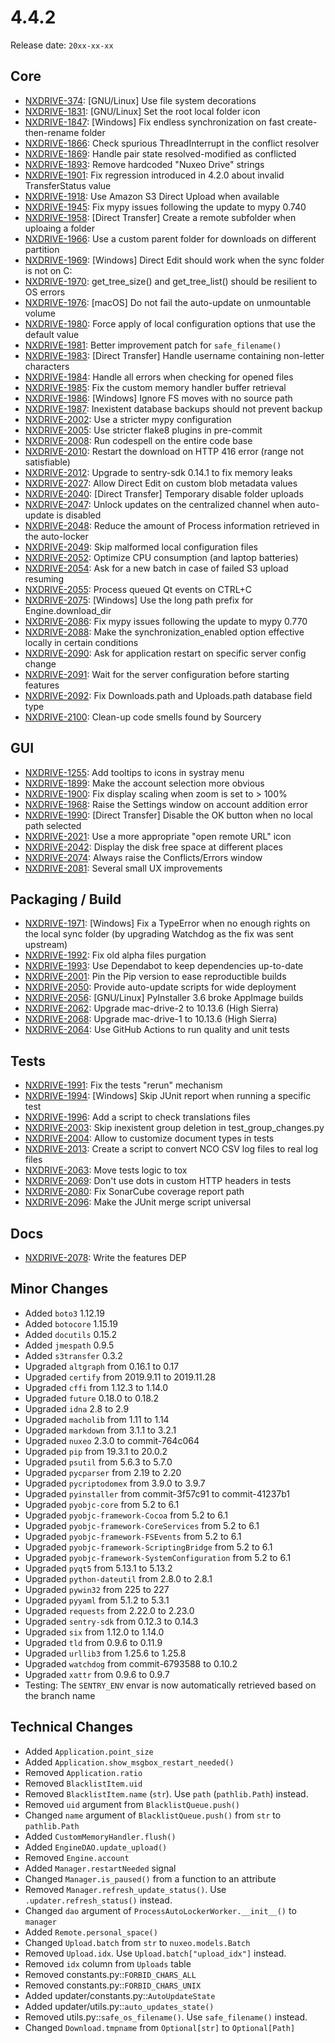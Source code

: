 # 4.4.2

Release date: `20xx-xx-xx`

## Core

- [NXDRIVE-374](https://jira.nuxeo.com/browse/NXDRIVE-374): [GNU/Linux] Use file system decorations
- [NXDRIVE-1831](https://jira.nuxeo.com/browse/NXDRIVE-1831): [GNU/Linux] Set the root local folder icon
- [NXDRIVE-1847](https://jira.nuxeo.com/browse/NXDRIVE-1847): [Windows] Fix endless synchronization on fast create-then-rename folder
- [NXDRIVE-1866](https://jira.nuxeo.com/browse/NXDRIVE-1866): Check spurious ThreadInterrupt in the conflict resolver
- [NXDRIVE-1869](https://jira.nuxeo.com/browse/NXDRIVE-1869): Handle pair state resolved-modified as conflicted
- [NXDRIVE-1893](https://jira.nuxeo.com/browse/NXDRIVE-1893): Remove hardcoded "Nuxeo Drive" strings
- [NXDRIVE-1901](https://jira.nuxeo.com/browse/NXDRIVE-1901): Fix regression introduced in 4.2.0 about invalid TransferStatus value
- [NXDRIVE-1918](https://jira.nuxeo.com/browse/NXDRIVE-1918): Use Amazon S3 Direct Upload when available
- [NXDRIVE-1945](https://jira.nuxeo.com/browse/NXDRIVE-1945): Fix mypy issues following the update to mypy 0.740
- [NXDRIVE-1958](https://jira.nuxeo.com/browse/NXDRIVE-1958): [Direct Transfer] Create a remote subfolder when uploaing a folder
- [NXDRIVE-1966](https://jira.nuxeo.com/browse/NXDRIVE-1966): Use a custom parent folder for downloads on different partition
- [NXDRIVE-1969](https://jira.nuxeo.com/browse/NXDRIVE-1969): [Windows] Direct Edit should work when the sync folder is not on C:
- [NXDRIVE-1970](https://jira.nuxeo.com/browse/NXDRIVE-1970): get_tree_size() and get_tree_list() should be resilient to OS errors
- [NXDRIVE-1976](https://jira.nuxeo.com/browse/NXDRIVE-1976): [macOS] Do not fail the auto-update on unmountable volume
- [NXDRIVE-1980](https://jira.nuxeo.com/browse/NXDRIVE-1980): Force apply of local configuration options that use the default value
- [NXDRIVE-1981](https://jira.nuxeo.com/browse/NXDRIVE-1981): Better improvement patch for `safe_filename()`
- [NXDRIVE-1983](https://jira.nuxeo.com/browse/NXDRIVE-1983): [Direct Transfer] Handle username containing non-letter characters
- [NXDRIVE-1984](https://jira.nuxeo.com/browse/NXDRIVE-1984): Handle all errors when checking for opened files
- [NXDRIVE-1985](https://jira.nuxeo.com/browse/NXDRIVE-1985): Fix the custom memory handler buffer retrieval
- [NXDRIVE-1986](https://jira.nuxeo.com/browse/NXDRIVE-1986): [Windows] Ignore FS moves with no source path
- [NXDRIVE-1987](https://jira.nuxeo.com/browse/NXDRIVE-1987): Inexistent database backups should not prevent backup
- [NXDRIVE-2002](https://jira.nuxeo.com/browse/NXDRIVE-2002): Use a stricter mypy configuration
- [NXDRIVE-2005](https://jira.nuxeo.com/browse/NXDRIVE-2005): Use stricter flake8 plugins in pre-commit
- [NXDRIVE-2008](https://jira.nuxeo.com/browse/NXDRIVE-2008): Run codespell on the entire code base
- [NXDRIVE-2010](https://jira.nuxeo.com/browse/NXDRIVE-2010): Restart the download on HTTP 416 error (range not satisfiable)
- [NXDRIVE-2012](https://jira.nuxeo.com/browse/NXDRIVE-2012): Upgrade to sentry-sdk 0.14.1 to fix memory leaks
- [NXDRIVE-2027](https://jira.nuxeo.com/browse/NXDRIVE-2027): Allow Direct Edit on custom blob metadata values
- [NXDRIVE-2040](https://jira.nuxeo.com/browse/NXDRIVE-2040): [Direct Transfer] Temporary disable folder uploads
- [NXDRIVE-2047](https://jira.nuxeo.com/browse/NXDRIVE-2047): Unlock updates on the centralized channel when auto-update is disabled
- [NXDRIVE-2048](https://jira.nuxeo.com/browse/NXDRIVE-2048): Reduce the amount of Process information retrieved in the auto-locker
- [NXDRIVE-2049](https://jira.nuxeo.com/browse/NXDRIVE-2049): Skip malformed local configuration files
- [NXDRIVE-2052](https://jira.nuxeo.com/browse/NXDRIVE-2052): Optimize CPU consumption (and laptop batteries)
- [NXDRIVE-2054](https://jira.nuxeo.com/browse/NXDRIVE-2054): Ask for a new batch in case of failed S3 upload resuming
- [NXDRIVE-2055](https://jira.nuxeo.com/browse/NXDRIVE-2055): Process queued Qt events on CTRL+C
- [NXDRIVE-2075](https://jira.nuxeo.com/browse/NXDRIVE-2075): [Windows] Use the long path prefix for Engine.download_dir
- [NXDRIVE-2086](https://jira.nuxeo.com/browse/NXDRIVE-2086): Fix mypy issues following the update to mypy 0.770
- [NXDRIVE-2088](https://jira.nuxeo.com/browse/NXDRIVE-2088): Make the synchronization_enabled option effective locally in certain conditions
- [NXDRIVE-2090](https://jira.nuxeo.com/browse/NXDRIVE-2090): Ask for application restart on specific server config change
- [NXDRIVE-2091](https://jira.nuxeo.com/browse/NXDRIVE-2091): Wait for the server configuration before starting features
- [NXDRIVE-2092](https://jira.nuxeo.com/browse/NXDRIVE-2092): Fix Downloads.path and Uploads.path database field type
- [NXDRIVE-2100](https://jira.nuxeo.com/browse/NXDRIVE-2100): Clean-up code smells found by Sourcery


## GUI

- [NXDRIVE-1255](https://jira.nuxeo.com/browse/NXDRIVE-1255): Add tooltips to icons in systray menu
- [NXDRIVE-1899](https://jira.nuxeo.com/browse/NXDRIVE-1899): Make the account selection more obvious
- [NXDRIVE-1900](https://jira.nuxeo.com/browse/NXDRIVE-1900): Fix display scaling when zoom is set to > 100%
- [NXDRIVE-1968](https://jira.nuxeo.com/browse/NXDRIVE-1968): Raise the Settings window on account addition error
- [NXDRIVE-1990](https://jira.nuxeo.com/browse/NXDRIVE-1990): [Direct Transfer] Disable the OK button when no local path selected
- [NXDRIVE-2021](https://jira.nuxeo.com/browse/NXDRIVE-2021): Use a more appropriate "open remote URL" icon
- [NXDRIVE-2042](https://jira.nuxeo.com/browse/NXDRIVE-2042): Display the disk free space at different places
- [NXDRIVE-2074](https://jira.nuxeo.com/browse/NXDRIVE-2074): Always raise the Conflicts/Errors window
- [NXDRIVE-2081](https://jira.nuxeo.com/browse/NXDRIVE-2081): Several small UX improvements

## Packaging / Build

- [NXDRIVE-1971](https://jira.nuxeo.com/browse/NXDRIVE-1971): [Windows] Fix a TypeError when no enough rights on the local sync folder (by upgrading Watchdog as the fix was sent upstream)
- [NXDRIVE-1992](https://jira.nuxeo.com/browse/NXDRIVE-1992): Fix old alpha files purgation
- [NXDRIVE-1993](https://jira.nuxeo.com/browse/NXDRIVE-1993): Use Dependabot to keep dependencies up-to-date
- [NXDRIVE-2001](https://jira.nuxeo.com/browse/NXDRIVE-2001): Pin the Pip version to ease reproductible builds
- [NXDRIVE-2050](https://jira.nuxeo.com/browse/NXDRIVE-2050): Provide auto-update scripts for wide deployment
- [NXDRIVE-2056](https://jira.nuxeo.com/browse/NXDRIVE-2056): [GNU/Linux] PyInstaller 3.6 broke AppImage builds
- [NXDRIVE-2062](https://jira.nuxeo.com/browse/NXDRIVE-2062): Upgrade mac-drive-2 to 10.13.6 (High Sierra)
- [NXDRIVE-2068](https://jira.nuxeo.com/browse/NXDRIVE-2068): Upgrade mac-drive-1 to 10.13.6 (High Sierra)
- [NXDRIVE-2064](https://jira.nuxeo.com/browse/NXDRIVE-2064): Use GitHub Actions to run quality and unit tests

## Tests

- [NXDRIVE-1991](https://jira.nuxeo.com/browse/NXDRIVE-1991): Fix the tests "rerun" mechanism
- [NXDRIVE-1994](https://jira.nuxeo.com/browse/NXDRIVE-1994): [Windows] Skip JUnit report when running a specific test
- [NXDRIVE-1996](https://jira.nuxeo.com/browse/NXDRIVE-1996): Add a script to check translations files
- [NXDRIVE-2003](https://jira.nuxeo.com/browse/NXDRIVE-2003): Skip inexistent group deletion in test_group_changes.py
- [NXDRIVE-2004](https://jira.nuxeo.com/browse/NXDRIVE-2004): Allow to customize document types in tests
- [NXDRIVE-2013](https://jira.nuxeo.com/browse/NXDRIVE-2013): Create a script to convert NCO CSV log files to real log files
- [NXDRIVE-2063](https://jira.nuxeo.com/browse/NXDRIVE-2063): Move tests logic to tox
- [NXDRIVE-2069](https://jira.nuxeo.com/browse/NXDRIVE-2069): Don't use dots in custom HTTP headers in tests
- [NXDRIVE-2080](https://jira.nuxeo.com/browse/NXDRIVE-2080): Fix SonarCube coverage report path
- [NXDRIVE-2096](https://jira.nuxeo.com/browse/NXDRIVE-2096): Make the JUnit merge script universal

## Docs

- [NXDRIVE-2078](https://jira.nuxeo.com/browse/NXDRIVE-2078): Write the features DEP

## Minor Changes

- Added `boto3` 1.12.19
- Added `botocore` 1.15.19
- Added `docutils` 0.15.2
- Added `jmespath` 0.9.5
- Added `s3transfer` 0.3.2
- Upgraded `altgraph` from 0.16.1 to 0.17
- Upgraded `certify` from 2019.9.11 to 2019.11.28
- Upgraded `cffi` from 1.12.3 to 1.14.0
- Upgraded `future` 0.18.0 to 0.18.2
- Upgraded `idna` 2.8 to 2.9
- Upgraded `macholib` from 1.11 to 1.14
- Upgraded `markdown` from 3.1.1 to 3.2.1
- Upgraded `nuxeo` 2.3.0 to commit-764c064
- Upgraded `pip` from 19.3.1 to 20.0.2
- Upgraded `psutil` from 5.6.3 to 5.7.0
- Upgraded `pycparser` from 2.19 to 2.20
- Upgraded `pycriptodomex` from 3.9.0 to 3.9.7
- Upgraded `pyinstaller` from commit-3f57c91 to commit-41237b1
- Upgraded `pyobjc-core` from 5.2 to 6.1
- Upgraded `pyobjc-framework-Cocoa` from 5.2 to 6.1
- Upgraded `pyobjc-framework-CoreServices` from 5.2 to 6.1
- Upgraded `pyobjc-framework-FSEvents` from 5.2 to 6.1
- Upgraded `pyobjc-framework-ScriptingBridge` from 5.2 to 6.1
- Upgraded `pyobjc-framework-SystemConfiguration` from 5.2 to 6.1
- Upgraded `pyqt5` from 5.13.1 to 5.13.2
- Upgraded `python-dateutil` from 2.8.0 to 2.8.1
- Upgraded `pywin32` from 225 to 227
- Upgraded `pyyaml` from 5.1.2 to 5.3.1
- Upgraded `requests` from 2.22.0 to 2.23.0
- Upgraded `sentry-sdk` from 0.12.3 to 0.14.3
- Upgraded `six` from 1.12.0 to 1.14.0
- Upgraded `tld` from 0.9.6 to 0.11.9
- Upgraded `urllib3` from 1.25.6 to 1.25.8
- Upgraded `watchdog` from commit-6793588 to 0.10.2
- Upgraded `xattr` from 0.9.6 to 0.9.7
- Testing: The `SENTRY_ENV` envar is now automatically retrieved based on the branch name

## Technical Changes

- Added `Application.point_size`
- Added `Application.show_msgbox_restart_needed()`
- Removed `Application.ratio`
- Removed `BlacklistItem.uid`
- Removed `BlacklistItem.name` (`str`). Use `path` (`pathlib.Path`) instead.
- Removed `uid` argument from `BlacklistQueue.push()`
- Changed `name` argument of `BlacklistQueue.push()` from `str` to `pathlib.Path`
- Added `CustomMemoryHandler.flush()`
- Added `EngineDAO.update_upload()`
- Removed `Engine.account`
- Added `Manager.restartNeeded` signal
- Changed `Manager.is_paused()` from a function to an attribute
- Removed `Manager.refresh_update_status()`. Use `.updater.refresh_status()` instead.
- Changed `dao` argument of `ProcessAutoLockerWorker.__init__()` to `manager`
- Added `Remote.personal_space()`
- Changed `Upload.batch` from `str` to `nuxeo.models.Batch`
- Removed `Upload.idx`. Use `Upload.batch["upload_idx"]` instead.
- Removed `idx` column from `Uploads` table
- Removed constants.py::`FORBID_CHARS_ALL`
- Removed constants.py::`FORBID_CHARS_UNIX`
- Added updater/constants.py::`AutoUpdateState`
- Added updater/utils.py::`auto_updates_state()`
- Removed utils.py::`safe_os_filename()`. Use `safe_filename()` instead.
- Changed `Download.tmpname` from `Optional[str]` to `Optional[Path]`
